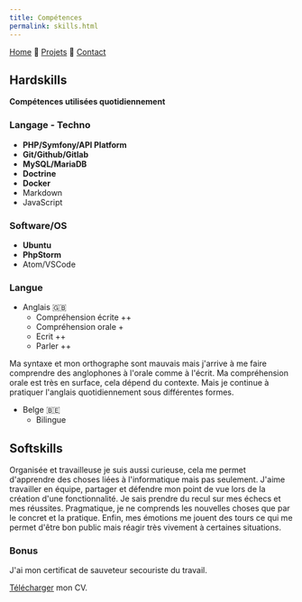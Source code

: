 ```yaml
---
title: Compétences
permalink: skills.html
---
```

[Home](index.html) 🔸 [Projets](projects.html) 🔸 [Contact](contact.html)

## Hardskills

**Compétences utilisées quotidiennement**

### Langage - Techno

* **PHP/Symfony/API Platform**
* **Git/Github/Gitlab**
* **MySQL/MariaDB**
* **Doctrine**
* **Docker**
* Markdown
* JavaScript

### Software/OS

* **Ubuntu**
* **PhpStorm**
* Atom/VSCode

### Langue

* Anglais 🇬🇧
  * Compréhension écrite ++
  * Compréhension orale +
  * Ecrit ++
  * Parler ++

Ma syntaxe et mon orthographe sont mauvais mais j'arrive à me faire comprendre des anglophones à l'orale comme à l'écrit.
Ma compréhension orale est très en surface, cela dépend du contexte.
Mais je continue à pratiquer l'anglais quotidiennement sous différentes formes.

* Belge 🇧🇪
  * Bilingue

## Softskills

Organisée et travailleuse je suis aussi curieuse, cela me permet d'apprendre des choses liées à l'informatique mais pas seulement.  J'aime travailler en équipe, partager et défendre mon point de vue lors de la création d'une fonctionnalité. Je sais prendre du recul sur mes échecs et mes réussites.
Pragmatique, je ne comprends les nouvelles choses que par le concret et la pratique. Enfin, mes émotions me jouent des tours ce qui me permet d'être bon public mais réagir très vivement à certaines situations.

### Bonus

J'ai mon certificat de sauveteur secouriste du travail.

[Télécharger](mycv.pdf) mon CV.
